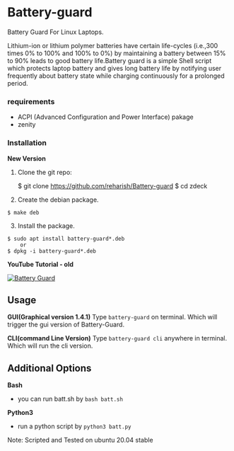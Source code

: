 # Battery-guard
Battery Guard For Linux Laptops.

Lithium-ion or lithium polymer batteries have certain life-cycles (i.e.,300 times 0% to 100% and 100% to 0%) by maintaining a battery between 15% to 90% leads to good battery life.Battery guard is a simple Shell script which protects laptop battery and gives long battery life by notifying user frequently about battery state while charging continuously for a prolonged period.

### requirements
  * ACPI (Advanced Configuration and Power Interface) pakage
  * zenity

### Installation
**New Version**
 1. Clone the git repo:

    $ git clone https://github.com/reharish/Battery-guard
    $ cd zdeck

  2. Create the debian package.

    $ make deb

  3. Install the package.

    $ sudo apt install battery-guard*.deb
      	or 
    $ dpkg -i battery-guard*.deb
	
**YouTube Tutorial - old**

[![Battery Guard](https://i.ytimg.com/vi/g9D9gAw4wxc/hqdefault.jpg)](https://www.youtube.com/watch?v=g9D9gAw4wxc "Link")

## Usage

**GUI(Graphical version 1.4.1)**
Type `battery-guard` on terminal. Which will trigger the gui version of Battery-Guard.

**CLI(command Line Version)**
Type `battery-guard cli` anywhere in terminal. Which will run the cli version.

## Additional Options
**Bash**  
- you can run batt.sh by `bash batt.sh`  

**Python3**  
- run a python script by `python3 batt.py`  


Note: Scripted and Tested on ubuntu 20.04 stable 

